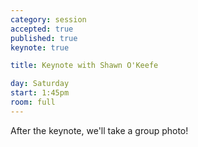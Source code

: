 ```yaml
---
category: session
accepted: true
published: true
keynote: true

title: Keynote with Shawn O'Keefe

day: Saturday
start: 1:45pm
room: full
---
```


After the keynote, we'll take a group photo!
